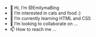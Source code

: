 - 👋 Hi, I’m @EmilymaBing
- 👀 I’m interested in cats and food :)
- 🌱 I’m currently learning HTML and CSS
- 💞️ I’m looking to collaborate on ...
- 📫 How to reach me ...

<!---
EmilymaBing/EmilymaBing is a ✨ special ✨ repository because its `README.md` (this file) appears on your GitHub profile.
You can click the Preview link to take a look at your changes.
--->
